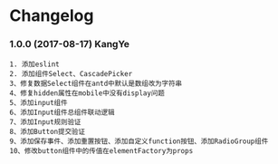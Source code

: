 # Changelog

### 1.0.0 (2017-08-17) KangYe
    1. 添加eslint
    2. 添加组件Select、CascadePicker
    3、修复数据Select组件在antd中默认是数组改为字符串
    4、修复hidden属性在mobile中没有display问题
    5、添加input组件
    6、添加Input组件总组件联动逻辑
    7、添加Input规则验证
    8、添加Button提交验证
    9、添加保存事件、添加重置按钮、添加自定义function按钮、添加RadioGroup组件
    10、修改button组件中的传值在elementFactory为props

